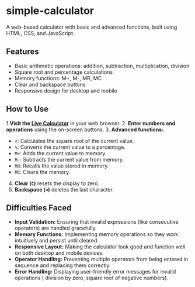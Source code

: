 # simple-calculator


A web-based calculator with basic and advanced functions, built using HTML, CSS, and JavaScript.

## Features

- Basic arithmetic operations: addition, subtraction, multiplication, division
- Square root and percentage calculations
- Memory functions: M+, M-, MR, MC
- Clear and backspace buttons
- Responsive design for desktop and mobile

## How to Use

1.**Visit the [Live Calculator](https://chinky23-tech.github.io/simple-calculator/)** in your web browser.
2. **Enter numbers and operations** using the on-screen buttons.
3. **Advanced functions:**
   - `√`: Calculates the square root of the current value.
   - `%`: Converts the current value to a percentage.
   - `M+`: Adds the current value to memory.
   - `M-`: Subtracts the current value from memory.
   - `MR`: Recalls the value stored in memory.
   - `MC`: Clears the memory.
4. **Clear (`C`)** resets the display to zero.
5. **Backspace (`⌫`)** deletes the last character.

## Difficulties Faced

- **Input Validation:** Ensuring that invalid expressions (like consecutive operators) are handled gracefully.
- **Memory Functions:** Implementing memory operations so they work intuitively and persist until cleared.
- **Responsive Layout:** Making the calculator look good and function well on both desktop and mobile devices.
- **Operator Handling:** Preventing multiple operators from being entered in sequence and replacing them correctly.
- **Error Handling:** Displaying user-friendly error messages for invalid operations ( division by zero, square root of negative numbers).

